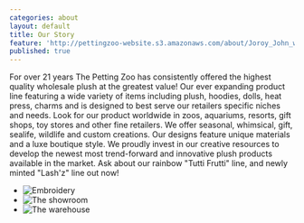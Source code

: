 ```yaml
---
categories: about
layout: default
title: Our Story
feature: 'http://pettingzoo-website.s3.amazonaws.com/about/Joroy_John_web.jpg'
published: true
---
```


For over 21 years The Petting Zoo has consistently offered the highest quality wholesale plush at the greatest value! Our ever expanding product line featuring a wide variety of items including plush, hoodies, dolls, heat press, charms and is designed to best serve our retailers specific niches and needs. Look for our product worldwide in zoos, aquariums, resorts, gift shops, toy stores and other fine retailers. We offer seasonal, whimsical, gift, sealife, wildlife and custom creations. Our designs feature unique materials and a luxe boutique style. We proudly invest in our creative resources to develop the newest most trend-forward and innovative plush products available in the market. Ask about our rainbow "Tutti Frutti" line, and newly minted "Lash'z" line out now!

- ![Embroidery](http://pettingzoo-website.s3.amazonaws.com/about/embroidery.jpg)
- ![The showroom](http://pettingzoo-website.s3.amazonaws.com/about/showroom3.jpg)
- ![The warehouse](http://pettingzoo-website.s3.amazonaws.com/about/warehouse2.jpg)
